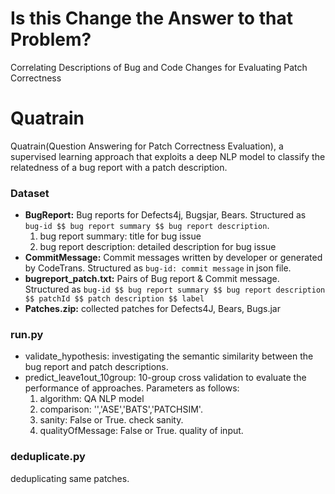 # Is this Change the Answer to that Problem? 
Correlating Descriptions of Bug and Code Changes for Evaluating Patch Correctness

# Quatrain
Quatrain(Question Answering for Patch Correctness Evaluation), a supervised learning approach that exploits a deep NLP model to classify the
relatedness of a bug report with a patch description.

### Dataset
* **BugReport:** Bug reports for Defects4j, Bugsjar, Bears. Structured as `bug-id $$ bug report summary $$ bug report description`.
  1. bug report summary: title for bug issue  
  2. bug report description: detailed description for bug issue
* **CommitMessage:** Commit messages written by developer or generated by CodeTrans. Structured as `bug-id: commit message` in json file.
* **bugreport_patch.txt:** Pairs of Bug report & Commit message. Structured as `bug-id $$ bug report summary $$ bug report description $$ patchId $$ patch description $$ label`
* **Patches.zip:** collected patches for Defects4J, Bears, Bugs.jar

### run.py
* validate_hypothesis: investigating the semantic similarity between the bug report and patch descriptions. 
* predict_leave1out_10group: 10-group cross validation to evaluate the performance of approaches. Parameters as follows:
  1. algorithm: QA NLP model
  2. comparison: '','ASE','BATS','PATCHSIM'. 
  3. sanity: False or True. check sanity.
  4. qualityOfMessage: False or True. quality of input.

### deduplicate.py
deduplicating same patches.